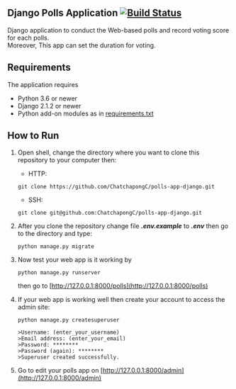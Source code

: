  ## Django Polls Application [![Build Status](https://travis-ci.com/ChatchapongC/django-polls.svg?branch=master)](https://travis-ci.com/ChcatchapongC/django-pollls) 
 Django application to conduct the Web-based polls and record voting score for each polls.  
 Moreover, This app can set the duration for voting.
 ## Requirements

 The application requires
 * Python 3.6 or newer
 * Django 2.1.2 or newer
 * Python add-on modules as in [requirements.txt](requirements.txt)

 ## How to Run
1. Open shell, change the directory where you want to clone this repository to your computer then:  
    - HTTP:
    ```shell script
    git clone https://github.com/ChatchapongC/polls-app-django.git
    ```
    - SSH:
    ```shell script
    git clone git@github.com:ChatchapongC/polls-app-django.git
    ```
2. After you clone the repository change file **_.env.example_** to _**.env**_ then go to the directory and type:
    ```shell script
    python manage.py migrate
    ```
3. Now test your web app is it working by 
     ```shell script
    python manage.py runserver
    ```
    then go to [http://127.0.0.1:8000/polls](http://127.0.0.1:8000/polls)
    
4. If your web app is working well then create your account to access the admin site:
    ```shell script
    python manage.py createsuperuser
    ```
   ```shell script
   >Username: (enter_your_username)
   >Email address: (enter_your_email)
   >Password: ********
   >Password (again): ********
   >Superuser created successfully.
   ```
 5. Go to edit your polls app on [http://127.0.0.1:8000/admin](http://127.0.0.1:8000/admin)

